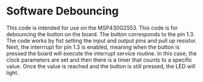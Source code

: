 # Software Debouncing
This code is intended for use on the MSP430G2553. This code is for debouncing the button on the board. The button corresponds to the pin 1.3. The code works by fist setting the input and output pins and pull up resistor. Next, the interrrupt for pin 1.3 is enabled, meaning when the button is pressed the board will execute the interrupt service routine. In this case, the clock parameters are set and then there is a timer that counts to a specific value. Once the value is reached and the button is still pressed, the LED will light.
